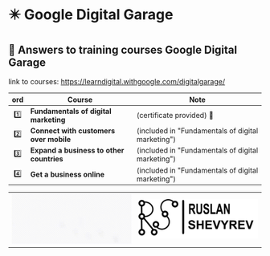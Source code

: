 # :eight_pointed_black_star: Google Digital Garage

## :star2: Answers to training courses Google Digital Garage

link to courses:
https://learndigital.withgoogle.com/digitalgarage/

| ord | Course| Note |
| :---: | ------------- | -------------- |
| :one: | **Fundamentals of digital marketing** | (certificate provided) :scroll: |
| :two: | **Connect with customers over mobile** | (included in "Fundamentals of digital marketing") |
| :three: | **Expand a business to other countries** | (included in "Fundamentals of digital marketing") |
| :four: | **Get a business online** | (included in "Fundamentals of digital marketing") |

<table>
  <tr>
    <td valign="center" width="49%"><img src="https://github.com/Ruslan-Shevyrev/Ruslan-Shevyrev/blob/main/logoRS/logo_mini.gif" title="logo"></td>
    <td valign="center" width="49%"><img src="https://github.com/Ruslan-Shevyrev/Ruslan-Shevyrev/blob/main/logoRS/logoRS_FULL.png" title="RuslanShevyrev"></td>
  </tr>
</table>